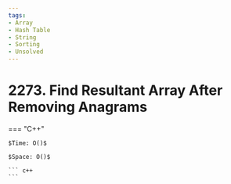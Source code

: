 ```yaml
---
tags:
- Array
- Hash Table
- String
- Sorting
- Unsolved
---
```



# 2273. Find Resultant Array After Removing Anagrams

=== "C++"

    $Time: O()$

    $Space: O()$

    ``` c++
    ```